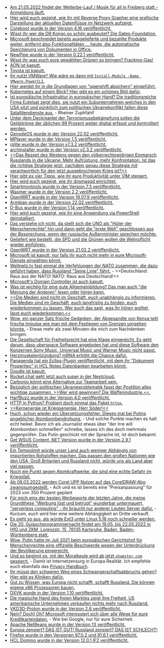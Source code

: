 * [Am 21.05.2022 findet der Welterbe-Lauf / Musik für all in Freiberg statt - Anmeldung läuft.](https://freibergfueralle.de/anmeldung-welterbe-lauf-musik-fuer-alle)
* [Hier wird euch gezeigt, wie ihr mit Reverse Proxy Grapher eine grafische Darstellung der aktuellen Datenflüsse im Netzwerk aufzeigt.](https://scheible.it/kali-linux-tool_reverse-proxy-grapher/)
* [Coreboot wurde in der Version 4.16 veröffentlicht.](https://www.phoronix.com/scan.php?page=news_item&px=Coreboot-4.16)
* [Wisst ihr wer die DR Kongo so schön ausbeutet? Die Gates-Foundation.](https://netzfrauen.org/2022/02/27/congo-6/)
* [Microsoft beschneidet bereits ausgelieferte und bezahlte Produkte weiter, entfernt also Funktionalitäten ... heute, die automatische Speicherung von Dokumenten in Office.](https://www.borncity.com/blog/2022/02/27/microsoft-office-2021-365-autosave-nur-noch-in-der-cloud/)
* [NewPipe wurde in der Version 0.22.1 veröffentlicht.](https://newpipe.net/blog/pinned/release/newpipe-0.22.1/)
* [Wisst ihr was euch eure gewählten Grünen so bringen? Fracking-Gas!](https://blog.fefe.de/?ts=9ce2746c)
* [AON ist kaputt.](https://www.bleepingcomputer.com/news/security/insurance-giant-aon-hit-by-a-cyberattack-over-the-weekend/)
* [Toyota ist kaputt.](https://www.bleepingcomputer.com/news/security/toyota-halts-production-after-reported-cyberattack-on-supplier/)
* [Ihr nutzt VMWare? Wie wäre es dann mit `Install-Module -Name VMware.PowerCLI`.](http://woshub.com/vmware-powercli-install-manage-vsphere-esxi/)
* [Hier werdet ihr in die Grundlagen von "openshift absichern" eingeführt.](https://www.opensourcerers.org/2022/02/28/openshift-absichern-fur-die-gesundheitsbranche/)
* [Kubernetes auf einem Blick? Hier gibt es ein schönes Bild dafür.](https://opensource.com/article/22/3/visual-map-kubernetes-deployment)
* [Ist europäische Infrastruktur in europäischer Hand? Die traditionsreiche Firma Eutelsat zeigt dies, sie nutzt ein Subunternehmen welches in den USA sitzt und pünktlich zum politischen Ukrainekonflikt fallen diese Satallitendienste aus.](https://www.borncity.com/blog/2022/03/01/deutsche-windrder-der-krieg-in-der-ukraine-und-der-ausfall-der-satellitenverbindung/) - Rheiner Zuphfahl!
* [Unter dem Deckmantel der Terrorismussbekämpfung sollen die Geldströme der üblichen 99 Prozent weiter digital erfasst und kontrolliert werden.](https://netzpolitik.org/2022/neue-geldwaescheaufsichtsbehoerde-eu-kommission-und-europol-wollen-finanzermittlungen-ausweiten/)
* [GenodeOS wurde in der Version 22.02 veröffentlicht.](https://www.phoronix.com/scan.php?page=news_item&px=Genode-OS-22.02)
* [MPlayer wurde in der Version 1.5 veröffentlicht.](https://www.phoronix.com/scan.php?page=news_item&px=MPlayer-1.5-Released)
* [rqlite wurde in der Version v7.3.2 veröffentlicht.](https://github.com/rqlite/rqlite/releases/tag/v7.3.2)
* [archinstaller wurde in der Version v2.3.2 veröffentlicht.](https://github.com/archlinux/archinstall/releases/tag/v2.3.2)
* [>>Das Rezept des Westens gegen den völkerrechtswidrigen Einmarsch Russlands in die Ukraine: Mehr Aufrüstung, mehr Konfrontation. Ist das die richtige Strategie jetzt, nachdem genau diese Strategie mit verantwortlich für den jetzt ausgebrochenen Krieg ist?<<](https://www.sonnenseite.com/de/franz-alt/kommentare-interviews/ukraine-krieg-die-andere-analyse/)
* [Hier gibt es vier Tipps, wie ihr eure Produktivität unter VIM steigert.](https://opensource.com/article/22/3/vim-features-productivity)
* [Hier wird euch gezeigt, wie ihr dnsmasqd einrichtet.](https://opensource.com/article/22/3/dns-caching-edge)
* [Smartmontools wurde in der Version 7.3 veröffentlicht.](https://www.phoronix.com/scan.php?page=news_item&px=Smartmontools-7.3)
* [Wasmer wurde in der Version 2.2 veröffentlicht.](https://www.phoronix.com/scan.php?page=news_item&px=Wasmer-2.2-Released)
* [OpenWRT wurde in der Version 19.07.9 veröffentlicht.](https://openwrt.org/releases/19.07)
* [Armbian wurde in der Version 22.02 veröffentlicht.](https://lwn.net/Articles/886416/)
* [D-Bus wurde in der Version 1.14 veröffentlicht.](https://www.phoronix.com/scan.php?page=news_item&px=Dbus-1.14)
* [Hier wird euch gezeigt, wie ihr eine Anwendung via PowerShell deinstalliert.](https://www.windowspro.de/wolfgang-sommergut/programme-remote-powershell-deinstallieren)
* [Das verstehe ich nicht, da stellt sich die UNO als "Hüter der Menschenrechte" hin und dann geht die "erste Welt" geschlossen aus der Besprechung, wenn der russische Außenminister sprechen möchte.](https://blog.fefe.de/?ts=9ce0edd2)
* [Geliefert wie bestellt, die SPD und die Grünen wollen die Wehrpflicht wieder einführen.](https://blog.fefe.de/?ts=9ce0c56c)
* [OpenWRT wurde in der Version 21.02.2 veröffentlicht.](https://lwn.net/Articles/886489/)
* [Microsoft ist kaputt, nur falls ihr euch nicht mehr in eure Microsoft-Dienste einwählen könnt.](https://www.borncity.com/blog/2022/03/01/strung-bei-microsoft-01-03-2022/)
* [Weltnetz.tv fast einmal die Verfehlungen der NATO zusammen, die dazu geführt haben, dass Russland "Seine Linie" fährt.](https://weltnetz.tv/story/2590-zusammenfassung-und-hintergruende-zur-situation-der-ukraine) - >>Deutschland: Raus aus der NATO! NATO: Raus aus Deutschland!<<
* [Microsoft's Domain Controller ist auch kaputt.](https://www.bleepingcomputer.com/news/microsoft/microsoft-windows-domain-controller-restarts-caused-by-lsass-crashes/)
* [Was ist wichtig für eine gute Allgemeinbildung? Das man auch "die Meinung der Anderen" lesen oder hören kann.](https://blog.fefe.de/?ts=9ce13657)
* [>>Die Medien sind nicht im Geschäft, euch unabhängig zu informieren. Die Medien sind im Geschäft, euch langfristig zu binden, euch wiederkommen zu lassen. Wer euch das sagt, was ihr hören wolltet, lässt euch wiederkommen.<<](https://blog.fefe.de/?ts=9ce14f0e)
* [Wow, ein ganzer Satz frische Gedanken, der Abgesandte von Kenya teilt frische Impulse wie man mit dem Festlegen von Grenzen umgehen könnte.](https://blog.fefe.de/?ts=9ce191de) - Etwas mehr als zwei Minuten die mich zum Nachdenken bringen.
* [Die Gesellschaft für Freiheitsrecht hat eine Klage eingereicht. Es geht darum, dass uberspace Software angeboten hat und diese Software den Konzernen Sony Music, Universal Music und Warner Music nicht passt.](https://freiheitsrechte.org/pm-uberspace-youtube-dl/)
* [Herzmuskelentzündung? mRNA erhöht die Chance dafür.](https://impfentscheidung.online/myokarditis-als-akutes-risikosignal-von-covid-19-impfungen/)
* [Panagenda hat ein Eclips-Plugin veröffentlicht, mit dem ihr "Dokument Properties" in HCL Notes Datenbanken bearbeiten könnt.](https://blog.nashcom.de/nashcomblog.nsf/dx/advanced-document-properties-including-edit.htm)
* [Doodle ist kaputt.](https://www.borncity.com/blog/2022/03/03/doodle-seit-dem-3-mrz-2022-offline/)
* [Rocket.chat geht jetzt auch super in der Nextcloud.](https://nextcloud.com/blog/rocket-chat-nextcloud-integration/)
* [Carbonio könnt eine Alternative zur Teamarbeit sein.](https://opensource.com/article/22/3/open-source-collaboration-carbonio)
* [Bezüglich der politischen Ukranieproblematik fasst der Postillon alles wichtige zusammen. >>Wer wird gewinnen? Die Waffenindustrie.<<.](https://www.der-postillon.com/2022/03/ratgeber-ukraine.html)
* [HarfBuzz wurde in der Version 4.0 veröffentlicht.](https://www.phoronix.com/scan.php?page=news_item&px=HarfBuzz-4.0)
* [HTTP in Python? Probiert doch einmal das Paket `httpx`.](https://opensource.com/article/22/3/python-httpx)
* [>>Kernenergie ist Kriegsenergie, Herr Söder!<<](https://www.sonnenseite.com/de/politik/kernenergie-ist-kriegsenergie-herr-soeder/)
* [Huch, schon wieder ein Übersetzungsfehler. Dieses mal bei Putins angeblicher Atombombendrohung.](https://blog.fefe.de/?ts=9cdf5284) - Und solche Punkte machen es halt echt heikel. Bevor ich als Journalist etwas über "der Irre will Atombomben schmeißen" schreibe, lasses ich das doch mehrmals gegenprüfen. Das Putin geschickt mit der Sprache ist, ist doch bekannt.
* [Get WSUS Content .NET Version wurde in der Version 2.9.1 veröffentlicht.](https://www.borncity.com/blog/2022/03/04/get-wsus-content-net-version-2-9-1-ist-da/)
* [Ein Tempolimit würde unser Land auch weniger Abhängig von importierten Rohstoffen machen. Das passen den großen Nationen wie den USA, Groß Britanien und Russland nicht, würde uns als Land aber viel passen.](https://www.sonnenseite.com/de/mobilitaet/tempolimit-fuer-klimaschutz-und-weniger-oel-aus-russland/)
* [Noch ein Punkt gegen Atomkraftwerke, die sind eine echte Gefahr im Kriegsfall.](https://www.sonnenseite.com/de/energie/atomare-bedrohung-kernkraftwerke-im-kriegsgebiet/)
* [Ab 08.03.2022 werden Corel UPP Nutzer auf das CorelDRAW-Abo zwangsumgestellt.](https://www.borncity.com/blog/2022/03/04/corel-stoppt-upp-automatische-umstellung-auf-coreldraw-abo/) - Ach und es ist bereits eine "Preisanpassung" für 2023 von 350 Prozent geplant
* [Für mich eins der besten Werbeworte der letzten Jahre, die meine Grundthese "Werbung lügt und betrügt" wunderbar untermauert, "serverless computing" - ihr braucht nur anderer Leuten Server dafür.](https://4sysops.com/archives/what-is-serverless-computing-an-introduction-to-aws-lambda/) - Kurzum, euch wird hier eine weitere Abhängigkeit an Dritte verkauft.
* [Es sieht so aus, als würde Ext3 unter Linux 5.18 noch schneller werden.](https://www.phoronix.com/scan.php?page=news_item&px=EXT4-Fast-Commits-Faster)
* [Die 20. Gulaschprogrammiernacht findet am 19.05. bis 22.05.2022 in HfG und ZKM, Lorenzstr. 15, 76135 Karlsruhe, Baden, Baden-Württemberg statt.](https://events.ccc.de/2022/03/03/20-gulaschprogrammiernacht/)
* [Wow, Putin hatte im Juli 2021 beim europäischen Gerichtshof für Menschenrechte eine offizielle Beschwerde wegen der Unterdrückung der Bevölkerung eingereicht.](https://blog.fefe.de/?ts=9cdf315a)
* [Und so beginnt es, mit der Moralkeule wird ab jetzt `xhamster.com` gesperrt.](https://tuxproject.de/blog/2022/03/freiheit-fuer-die-wichser/) - Damit ist Internetzensurg in Europa Realität. Ich empfehle euch ebenfalls das [Privacy Handbuch](https://www.privacy-handbuch.de/handbuch_93d.htm).
* [Ihr müsst den schweren Weg eines Schwangerschaftsabbruchs gehen? Hier gibt es Kliniken dafür.](https://netzpolitik.org/2022/schwangerschaftsabbrueche-welche-kliniken-in-deutschland-noch-abbrueche-durchfuehren/)
* [Gut zu Wissen, was Europa nicht schafft, schafft Russland. Die können eigene x86 Prozessoren bauen.](https://en.wikipedia.org/wiki/Elbrus_2000)
* [DXVK wurde in der Version 1.10 veröffentlicht.](https://www.phoronix.com/scan.php?page=news_item&px=DXVK-1.10-Released)
* [Die magische Hand des freien Marktes zeigt ihre Freiheit, US amerikanische Unternehmen verkaufen nichts mehr nach Russland.](https://www.borncity.com/blog/2022/03/04/microsoft-stoppt-verkufe-in-russland/)
* [VKD3D-Proton wurde in der Version 2.6 veröffentlicht.](https://www.phoronix.com/scan.php?page=news_item&px=VKD3D-Proton-2.6)
* [Nein? Doch! Oh? Microsoft interessiert sich über alle Wege für eure Kreditkartendaten.](https://www.borncity.com/blog/2022/03/04/windows-11-schielt-microsoft-auf-kreditkartendaten/) - Wie bei Google, nur für eure Sicherheit.
* [Apache NetBeans wurde in der Version 13 veröffentlicht.](https://www.phoronix.com/scan.php?page=news_item&px=Apache-NetBeans-13)
* [Europa zensiert? DAS IST GUT! Russland zensiert? DAS IST SCHLECHT!](https://tuxproject.de/blog/2022/03/gute-sperren-schlechte-sperren/)
* [Firefox wurde in den Versionen 97.0.2 und 91.6.1 veröffentlicht.](https://www.borncity.com/blog/2022/03/05/firefox-97-0-2-und-91-6-1-esr-kritische-sicherheitsupdates/)
* [HCL Domino wurde in der Version 12.0.1 IF2 veröffentlicht.](https://blog.nashcom.de/nashcomblog.nsf/dx/domino-12.0.1-if2-is-available-with-important-daos-fixes.htm)
